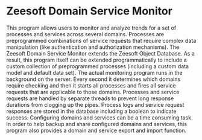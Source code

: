 Zeesoft Domain Service Monitor
==============================
This program allows users to monitor and analyze trends for a set of processes and services across several domains. Processes are preprogrammed combinations of service requests that require complex data manipulation (like authentication and authorization mechanisms). The Zeesoft Domain Service Monitor extends the Zeesoft Object Database. As a result, this program itself can be extended programmatically to include a custom collection of preprogrammed processes (including a custom data model and default data set). The actual monitoring program runs in the background on the server. Every second it determines which domains require checking and then it starts all processes and fires all service requests that are applicable to those domains. Processes and service requests are handled by separate threads to prevent long response durations from clogging up the pipes. Process logs and service request responses are stored in the database including a boolean to indicate success. Configuring domains and services can be a time consuming task. In order to help backup and share configured domains and services, this program also provides a domain and service export and import function. 